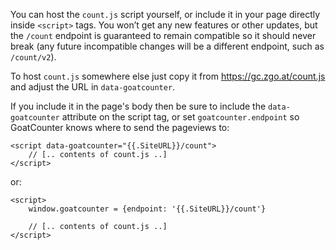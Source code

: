 You can host the `count.js` script yourself, or include it in your page directly
inside `<script>` tags. You won’t get any new features or other updates, but the
`/count` endpoint is guaranteed to remain compatible so it should never break
(any future incompatible changes will be a different endpoint, such as
`/count/v2`).

To host `count.js` somewhere else just copy it from https://gc.zgo.at/count.js
and adjust the URL in `data-goatcounter`.

If you include it in the page's body then be sure to include the
`data-goatcounter` attribute on the script tag, or set `goatcounter.endpoint` so
GoatCounter knows where to send the pageviews to:

    <script data-goatcounter="{{.SiteURL}}/count">
        // [.. contents of count.js ..]
    </script>

or:

    <script>
        window.goatcounter = {endpoint: '{{.SiteURL}}/count'}

        // [.. contents of count.js ..]
    </script>
